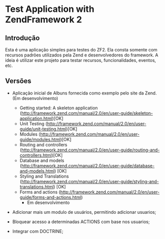 Test Application with ZendFramework 2
=======================

Introdução
------------
Esta é uma aplicação simples para testes do ZF2. Ela consta somente com recursos padrões utilizados pela Zend e desenvolvedores do framework. A ideia é utilizar este projeto para testar recursos, funcionalidades, eventos, etc.


Versões
------------
- Aplicação inicial de Albuns fornecida como exemplo pelo site da Zend. (Em desenvolvimento)
	- Getting started: A skeleton application (http://framework.zend.com/manual/2.0/en/user-guide/skeleton-application.html)[OK]
	- Unit Testing (http://framework.zend.com/manual/2.0/en/user-guide/unit-testing.html)[OK]
	- Modules (http://framework.zend.com/manual/2.0/en/user-guide/modules.html)[OK]
	- Routing and controllers (http://framework.zend.com/manual/2.0/en/user-guide/routing-and-controllers.html)[OK]
	- Database and models (http://framework.zend.com/manual/2.0/en/user-guide/database-and-models.html) [OK]
	- Styling and Translations (http://framework.zend.com/manual/2.0/en/user-guide/styling-and-translations.html) [OK]
	- Forms and actions (http://framework.zend.com/manual/2.0/en/user-guide/forms-and-actions.html)
		- Em desenvolvimento

- Adicionar mais um modulo de usuários, permitindo adicionar usuarios;
- Bloquear acesso a determinadas ACTIONS com base nos usuarios;
- Integrar com DOCTRINE;
